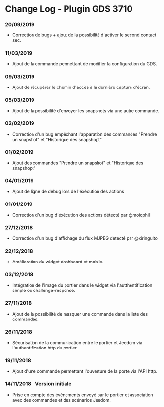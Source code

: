 # Change Log - Plugin GDS 3710

### 20/09/2019
- Correction de bugs + ajout de la possibilité d'activer le second contact sec.

### 11/03/2019
- Ajout de la commande permettant de modifier la configuration du GDS.

### 09/03/2019
- Ajout de récupérer le chemin d'accès à la dernière capture d'écran.

### 05/03/2019
- Ajout de la possibilité d'envoyer les snapshots via une autre commande.

### 02/02/2019
- Correction d'un bug empêchant l'apparation des commandes "Prendre un snapshot" et "Historique des snapshopt"

### 01/02/2019
- Ajout des commandes "Prendre un snapshot" et "Historique des snapshopt"

### 04/01/2019
- Ajout de ligne de debug lors de l'éxécution des actions

### 01/01/2019
- Correction d'un bug d'éxécution des actions détecté par @moicphil

### 27/12/2018
- Correction d'un bug d'affichage du flux MJPEG detecté par @xiringuito

### 22/12/2018
- Amélioration du widget dashboard et mobile.

### 03/12/2018
- Intégration de l'image du portier dans le widget via l'autthentification simple ou challenge-response.

### 27/11/2018
- Ajout de la possibilité de masquer une commande dans la liste des commandes.

### 26/11/2018
- Sécurisation de la communication entre le portier et Jeedom via l'authentification http du portier.

### 19/11/2018
- Ajout d'une commande permettant l'ouverture de la porte via l'API http.

### 14/11/2018 : Version initiale
- Prise en compte des évènements envoyé par le portier et association avec des commandes et des scénarios Jeedom.
